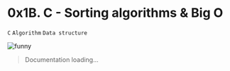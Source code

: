 # 0x1B. C - Sorting algorithms & Big O
``C`` ``Algorithm`` ``Data structure``

![funny](https://s3.amazonaws.com/intranet-projects-files/holbertonschool-low_level_programming/248/willy-wonka.png)
> Documentation loading...